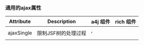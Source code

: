 
### 通用的ajax属性 ###


Attribute 	| Description 		| 	a4j 组件 	| 	rich 组件
----------------|-----------------------|----------------	|-----------------
ajaxSingle	|限制JSF树的处理过程    | <form>,<support>	|<dataFilterSilder>
